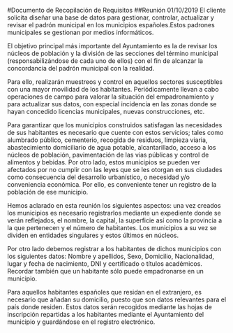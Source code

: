 #Documento de Recopilación de Requisitos
##Reunión 01/10/2019
El cliente solicita diseñar una base de datos para gestionar, controlar, actualizar y revisar  el padrón municipal en los municipios españoles.Estos padrones municipales se gestionan por medios informáticos. 

El objetivo principal más importante del Ayuntamiento es la de revisar los núcleos de población y la división de las secciones del término municipal (responsabilizándose de cada uno de ellos) con el fin de alcanzar la concordancia del padrón municipal con la realidad.

Para ello, realizarán muestreos y control en aquellos sectores susceptibles con una mayor movilidad de los habitantes. 
Periódicamente llevan a cabo operaciones de campo para valorar la situación del empadronamiento y para actualizar sus datos, con especial incidencia en las zonas donde se hayan concedido licencias municipales, nuevas construcciones, etc.

Para garantizar que los municipios construidos satisfagan las necesidades de sus habitantes es necesario que cuente con estos servicios; tales como alumbrado público, cementerio, recogida de residuos, limpieza viaria, abastecimiento domiciliario de agua potable, alcantarillado, acceso a los núcleos de población, pavimentación de las vías públicas y control de alimentos y bebidas. Por otro lado, estos municipios se pueden ver afectados por no cumplir con las leyes que se les otorgan en sus ciudades como consecuencia del desarrollo urbanístico, o necesidad y/o conveniencia económica. Por ello, es conveniente tener un registro de la población de ese municipio.

Hemos aclarado en esta reunión los siguientes aspectos: una vez creados los municipios es necesario registrarlos mediante un expediente donde se verán reflejados, el nombre, la capital, la superficie así como la provincia a la que pertenecen y el número de habitantes. Los municipios a su vez se dividen en entidades singulares y estos últimos en núcleos.

Por otro lado debemos registrar a los habitantes de dichos municipios con los siguientes datos: Nombre y apellidos, Sexo, Domicilio, Nacionalidad, lugar y fecha de nacimiento, DNI y certificado o títulos académicos. Recordar también que un habitante sólo puede empadronarse en un municipio.

Para aquellos habitantes españoles que residan en el extranjero, es necesario que añadan su domicilio, puesto que son datos relevantes para el país donde residen. Estos datos serán recogidos mediante las hojas de inscripción repartidas a los habitantes mediante el Ayuntamiento del municipio y guardándose en el registro electrónico. 

